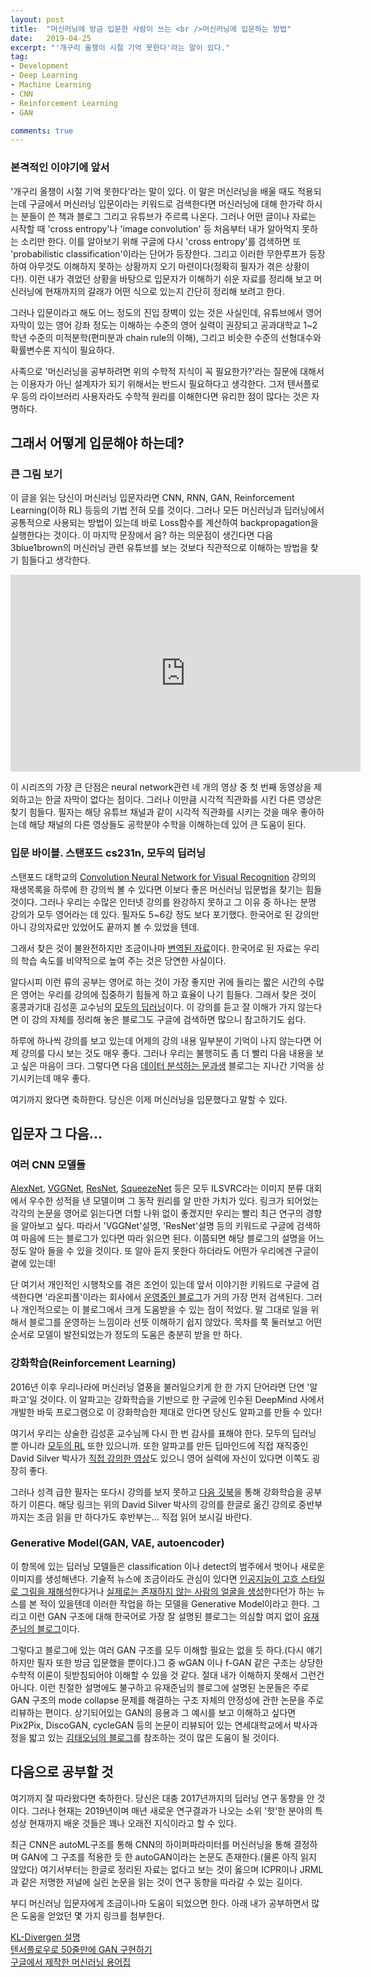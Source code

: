 ```yaml
---
layout: post
title:  "머신러닝에 방금 입문한 사람이 쓰는 <br />머신러닝에 입문하는 방법"
date:   2019-04-25
excerpt: "'개구리 올챙이 시절 기억 못한다'라는 말이 있다."
tag:
- Development
- Deep Learning
- Machine Learning
- CNN
- Reinforcement Learning
- GAN

comments: true
---
```


### 본격적인 이야기에 앞서

'개구리 올챙이 시절 기억 못한다'라는 말이 있다. 이 말은 머신러닝을 배울 때도 적용되는데 구글에서 머신러닝 입문이라는 키워드로 검색한다면 머신러닝에 대해 한가락 하시는 분들이 쓴 책과 블로그 그리고 유튜브가 주르륵 나온다. 그러나 어떤 글이나 자료는 시작할 때 'cross entropy'나 'image convolution' 등 처음부터 내가 알아먹지 못하는 소리만 한다. 이를 알아보기 위해 구글에 다시 'cross entropy'를 검색하면 또 'probabilistic classification'이라는 단어가 등장한다. 그리고 이러한 무한루프가 등장하여 아무것도 이해하지 못하는 상황까지 오기 마련이다(정확히 필자가 겪은 상황이다!). 이런 내가 겪었던 상황을 바탕으로 입문자가 이해하기 쉬운 자료를 정리해 보고 머신러닝에 현재까지의 갈래가 어떤 식으로 있는지 간단히 정리해 보려고 한다.

그러나 입문이라고 해도 어느 정도의 진입 장벽이 있는 것은 사실인데, 유튜브에서 영어 자막이 있는 영어 강좌 정도는 이해하는 수준의 영어 실력이 권장되고 공과대학교 1~2학년 수준의 미적분학(편미분과 chain rule의 이해), 그리고 비슷한 수준의 선형대수와 확률변수론 지식이 필요하다.

사족으로 '머신러닝을 공부하려면 위의 수학적 지식이 꼭 필요한가?'라는 질문에 대해서는 이용자가 아닌 설계자가 되기 위해서는 반드시 필요하다고 생각한다. 그저 텐서플로우 등의 라이브러리 사용자라도 수학적 원리를 이해한다면 유리한 점이 많다는 것은 자명하다.

## 그래서 어떻게 입문해야 하는데?
### 큰 그림 보기

이 글을 읽는 당신이 머신러닝 입문자라면 CNN, RNN, GAN, Reinforcement Learning(이하 RL) 등등의 기법 전혀 모를 것이다. 그러나 모든 머신러닝과 딥러닝에서 공통적으로 사용되는 방법이 있는데 바로 Loss함수를 계산하여 backpropagation을 실행한다는 것이다. 이 마지막 문장에서 음? 하는 의문점이 생긴다면 다음 3blue1brown의 머신러닝 관련 유튜브를 보는 것보다 직관적으로 이해하는 방법을 찾기 힘들다고 생각한다.
<iframe width="560" height="315" src="https://www.youtube.com/embed/aircAruvnKk" frameborder="0" allow="accelerometer; autoplay; encrypted-media; gyroscope; picture-in-picture" allowfullscreen></iframe>

이 시리즈의 가장 큰 단점은 neural network관련 네 개의 영상 중 첫 번째 동영상을 제외하고는 한글 자막이 없다는 점이다. 그러나 이만큼 시각적 직관화를 시킨 다른 영상은 찾기 힘들다. 필자는 해당 유튜브 채널과 같이 시각적 직관화를 시키는 것을 매우 좋아하는데 해당 채널의 다른 영상들도 공학분야 수학을 이해하는데 있어 큰 도움이 된다.

### 입문 바이블. 스탠포드 cs231n, 모두의 딥러닝
스탠포드 대학교의 [Convolution Neural Network for Visual Recognition](https://www.youtube.com/playlist?list=PL3FW7Lu3i5JvHM8ljYj-zLfQRF3EO8sYv) 강의의 재생목록을 하루에 한 강의씩 볼 수 있다면 이보다 좋은 머신러닝 입문법을 찾기는 힘들 것이다. 그러나 우리는 수많은 인터넷 강의를 완강하지 못하고 그 이유 중 하나는 분명 강의가 모두 영어라는 데 있다. 필자도 5~6강 정도 보다 포기했다. 한국어로 된 강의만 아니 강의자료만 있었어도 끝까지 볼 수 있었을 텐데.

그래서 찾은 것이 불완전하지만 조금이나마 [변역된 자료](https://aikorea.org/cs231n/)이다. 한국어로 된 자료는 우리의 학습 속도를 비약적으로 높여 주는 것은 당연한 사실이다.

알다시피 이런 류의 공부는 영어로 하는 것이 가장 좋지만 귀에 들리는 짧은 시간의 수많은 영어는 우리를 강의에 집중하기 힘들게 하고 효율이 나기 힘들다. 그래서 찾은 것이 홍콩과기대 김성훈 교수님의 [모두의 딥러닝](https://www.youtube.com/watch?v=BS6O0zOGX4E&list=PLlMkM4tgfjnLSOjrEJN31gZATbcj_MpUm)이다. 이 강의를 듣고 잘 이해가 가지 않는다면 이 강의 자체를 정리해 놓은 블로그도 구글에 검색하면 많으니 참고하기도 쉽다.

하루에 하나씩 강의를 보고 있는데 어제의 강의 내용 일부분이 기억이 나지 않는다면 어제 강의를 다시 보는 것도 매우 좋다. 그러나 우리는 불행히도 좀 더 빨리 다음 내용을 보고 싶은 마음이 크다. 그렇다면 다음 [데이터 분석하는 문과생](https://sacko.tistory.com/category/Data%20Science) 블로그는 지나간 기억을 상기시키는데 매우 좋다.

여기까지 왔다면 축하한다. 당신은 이제 머신러닝을 입문했다고 말할 수 있다.

## 입문자 그 다음...
### 여러 CNN 모델들
[AlexNet](https://papers.nips.cc/paper/4824-imagenet-classification-with-deep-convolutional-neural-networks.pdf), [VGGNet](https://arxiv.org/abs/1409.1556), [ResNet](http://www.arxiv.org/abs/1512.03385), [SqueezeNet](https://arxiv.org/abs/1602.07360) 등은 모두 ILSVRC라는 이미지 분류 대회에서 우수한 성적을 낸 모델이며 그 동작 원리를 알 만한 가치가 있다. 링크가 되어었는 각각의 논문을 영어로 읽는다면 더할 나위 없이 좋겠지만 우리는 빨리 최근 연구의 경향을 알아보고 싶다. 따라서 'VGGNet'설명, 'ResNet'설명 등의 키워드로 구글에 검색하여 마음에 드는 블로그가 있다면 따라 읽으면 된다. 이쯤되면 해당 블로그의 설명을 어느정도 알아 들을 수 있을 것이다. 또 알아 듣지 못한다 하더라도 어떤가 우리에겐 구글이 곁에 있는데!

단 여기서 개인적인 시행착오를 겪은 조언이 있는데 앞서 이야기한 키워드로 구글에 검색한다면 '라온피플'이라는 회사에서 [운영중인 블로그](https://blog.naver.com/PostList.nhn?blogId=laonple)가 거의 가장 먼저 검색된다. 그러나 개인적으로는 이 블로그에서 크게 도움받을 수 있는 점이 적었다. 말 그대로 일을 위해서 블로그를 운영하는 느낌이라 선뜻 이해하기 쉽지 않았다. 목차를 쭉 둘러보고 어떤 순서로 모델이 발전되었는가 정도의 도움은 충분히 받을 만 하다.

### 강화학습(Reinforcement Learning)
2016년 이후 우리나라에 머신러닝 열풍을 불러일으키게 한 한 가지 단어라면 단연 '알파고'일 것이다. 이 알파고는 강화학습을 기반으로 한 구글에 인수된 DeepMind 사에서 개발한 바둑 프로그램으로 이 강화학습한 제대로 안다면 당신도 알파고를 만들 수 있다!

여기서 우리는 상술한 김성훈 교수님께 다시 한 번 감사를 표해야 한다. 모두의 딥러닝 뿐 아니라 [모두의 RL](https://www.youtube.com/watch?v=dZ4vw6v3LcA&list=PLlMkM4tgfjnKsCWav-Z2F-MMFRx-2gMGG) 또한 있으니까.
또한 알파고를 만든 딥마인드에 직접 재직중인 David Silver 박사가 [직접 강의한 영상](https://www.youtube.com/watch?v=2pWv7GOvuf0)도 있으니 영어 실력에 자신이 있다면 이쪽도 굉장히 좋다.

그러나 성격 급한 필자는 또다시 강의를 보지 못하고 [다음 깃북](https://dnddnjs.gitbooks.io/rl/content/index.html)을 통해 강화학습을 공부하기 이른다. 해당 링크는 위의 David Silver 박사의 강의를 한글로 옮긴 강의로 중반부까지는 조금 읽을 만 하다가도 후반부는... 직접 읽어 보시길 바란다.

### Generative Model(GAN, VAE, autoencoder)
이 항목에 있는 딥러닝 모델들은 classification 이나 detect의 범주에서 벗어나 새로운 이미지를 생성해낸다. 기술적 뉴스에 조금이라도 관심이 있다면 [인공지능이 고흐 스타일로 그림을 재해석](http://www.asiae.co.kr/news/view.htm?idxno=2017041911030791522)한다거나 [실제로는 존재하지 않는 사람의 얼굴을 생성](https://www.sciencetimes.co.kr/?news=ai%EB%A1%9C-%EC%A7%84%EC%A7%9C-%EA%B0%99%EC%9D%80-%EA%B0%80%EC%A7%9C-%EB%A7%8C%EB%93%A4%EA%B8%B0-%EA%B2%BD%EC%9F%81)한다던가 하는 뉴스를 본 적이 있을텐데 이러한 작업을 하는 모델을 Generative Model이라고 한다. 그리고 이런 GAN 구조에 대해 한국어로 가장 잘 설명된 블로그는 의심할 여지 없이 [유재준님의 블로그](http://jaejunyoo.blogspot.com/search/label/GAN)이다.

그렇다고 블로그에 있는 여러 GAN 구조를 모두 이해할 필요는 없을 듯 하다.(다시 얘기하지만 필자 또한 방금 입문했을 뿐이다.)그 중 wGAN 이나 f-GAN 같은 구조는 상당한 수학적 이론이 뒷받침되어야 이해할 수 있을 것 같다. 절대 내가 이해하지 못해서 그런건 아니다. 이런 친절한 설명에도 불구하고 유재준님의 블로그에 설명된 논문들은 주로 GAN 구조의 mode collapse 문제를 해결하는 구조 자체의 안정성에 관한 논문을 주로 리뷰하는 편이다. 상기되어있는 GAN의 응용과 그 예시를 보고 이해하고 싶다면 Pix2Pix, DiscoGAN, cycleGAN 등의 논문이 리뷰되어 있는 연세대학교에서 박사과정을 밟고 있는 [김태오님의 블로그](https://taeoh-kim.github.io/#blog)를 참조하는 것이 많은 도움이 될 것이다.

## 다음으로 공부할 것
여기까지 잘 따라왔다면 축하한다. 당신은 대충 2017년까지의 딥러닝 연구 동향을 안 것이다. 그러나 현재는 2019년이며 매년 새로운 연구결과가 나오는 소위 '핫'한 분야의 특성상 현재까지 배운 것들은 꽤나 오래전 지식이라고 할 수 있다.

최근 CNN은 autoML구조를 통해 CNN의 하이퍼파라미터를 머신러닝을 통해 결정하며 GAN에 그 구조를 적용한 듯 한 autoGAN이라는 논문도 존재한다.(물론 아직 읽지 않았다) 여기서부터는 한글로 정리된 자료는 없다고 보는 것이 옳으며 ICPR이나 JRML과 같은 저명한 저널에 실린 논문을 읽는 것이 연구 동향을 따라갈 수 있는 길이다.

부디 머신러닝 입문자에게 조금이나마 도움이 되었으면 한다. 아래 내가 공부하면서 많은 도움을 얻었던 몇 가지 링크를 첨부한다.

[KL-Divergen 설명](https://brunch.co.kr/@chris-song/69)  
[텐서플로우로 50줄만에 GAN 구현하기](https://taeoh-kim.github.io/blog/tensorflow%EB%A1%9C-50%EC%A4%84%EC%A7%9C%EB%A6%AC-original-gan-code-%EA%B5%AC%ED%98%84%ED%95%98%EA%B8%B0/)  
[구글에서 제작한 머신러닝 용어집](https://developers.google.com/machine-learning/glossary/?hl=ko)  
